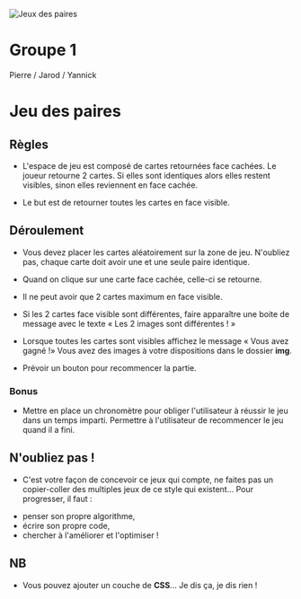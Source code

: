 ![Jeux des paires](http://troussecreation.lapresse.ca/htdocs/data/img/interactions/jeux-de-memoire.gif)

# Groupe 1
Pierre / Jarod / Yannick
#

# Jeu des paires 


## Règles
* L'espace de jeu est composé de cartes retournées face cachées. Le joueur retourne 2 cartes. Si elles sont identiques alors elles restent visibles, sinon elles reviennent en face cachée.

* Le but est de retourner toutes les cartes en face visible.

## Déroulement
* Vous devez placer les cartes aléatoirement sur la zone de jeu. N'oubliez pas, chaque carte doit avoir une et une seule paire identique.

* Quand on clique sur une carte face cachée, celle-ci se retourne. 

* Il ne peut avoir que 2 cartes maximum en face visible.

* Si les 2 cartes face visible sont différentes, faire apparaître une boite de message avec le texte « Les 2 images sont différentes ! »

* Lorsque toutes les cartes sont visibles affichez le message « Vous avez gagné !»
Vous avez des images à votre dispositions dans le dossier **img**.

* Prévoir un bouton pour recommencer la partie.

### Bonus
* Mettre en place un chronomètre pour obliger l'utilisateur à réussir le jeu dans un temps imparti.
Permettre à l'utilisateur de recommencer le jeu quand il a fini.


## N'oubliez pas !
* C'est votre façon de concevoir ce jeux qui compte, ne faites pas un copier-coller des multiples jeux de ce style qui existent... Pour progresser, il faut : 
- penser son propre algorithme, 
- écrire son propre code, 
- chercher à l'améliorer et l'optimiser ! 

## NB
* Vous pouvez ajouter un couche de **CSS**... Je dis ça, je dis rien !
